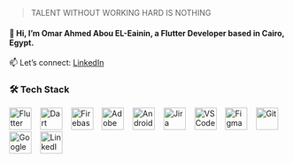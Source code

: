 > TALENT WITHOUT WORKING HARD IS NOTHING
#### 👋 Hi, I’m **Omar Ahmed Abou EL-Eainin**, a Flutter Developer based in Cairo, Egypt.
📫 Let’s connect: [LinkedIn](https://www.linkedin.com/in/omar-abou-eleinain)

### 🛠 Tech Stack

<p align="left">
  <img src="https://cdn.jsdelivr.net/gh/devicons/devicon/icons/flutter/flutter-original.svg" alt="Flutter" width="40" height="40"/>
  &nbsp;&nbsp;
  <img src="https://cdn.jsdelivr.net/gh/devicons/devicon/icons/dart/dart-original.svg" alt="Dart" width="40" height="40"/>
  &nbsp;&nbsp;
  <img src="https://cdn.jsdelivr.net/gh/devicons/devicon/icons/firebase/firebase-plain.svg" alt="Firebase" width="40" height="40"/>
  &nbsp;&nbsp;
  <img src="https://cdn.jsdelivr.net/gh/devicons/devicon/icons/xd/xd-plain.svg" alt="Adobe XD" width="40" height="40"/>
  &nbsp;&nbsp;
  <img src="https://cdn.jsdelivr.net/gh/devicons/devicon/icons/androidstudio/androidstudio-original.svg" alt="Android Studio" width="40" height="40"/>
  &nbsp;&nbsp;
  <img src="https://cdn.jsdelivr.net/gh/devicons/devicon/icons/jira/jira-original.svg" alt="Jira" width="40" height="40"/>
  &nbsp;&nbsp;
  <img src="https://cdn.jsdelivr.net/gh/devicons/devicon/icons/vscode/vscode-original.svg" alt="VSCode" width="40" height="40"/>
  &nbsp;&nbsp;
  <img src="https://cdn.jsdelivr.net/gh/devicons/devicon/icons/figma/figma-original.svg" alt="Figma" width="40" height="40"/>
  &nbsp;&nbsp;
  <img src="https://cdn.jsdelivr.net/gh/devicons/devicon/icons/git/git-original.svg" alt="Git" width="40" height="40"/>
  &nbsp;&nbsp;
  <img src="https://cdn.jsdelivr.net/gh/devicons/devicon/icons/googlecloud/googlecloud-original.svg" alt="Google Cloud" width="40" height="40"/>
  &nbsp;&nbsp;
  <img src="https://cdn.jsdelivr.net/gh/devicons/devicon/icons/linkedin/linkedin-original.svg" alt="LinkedIn" width="40" height="40"/>
</p>
